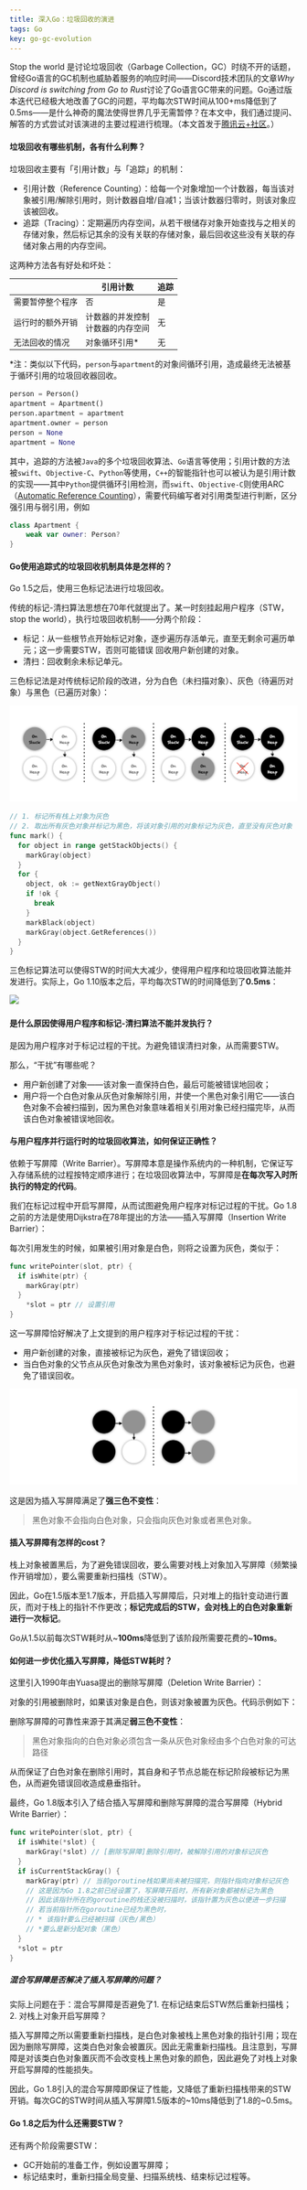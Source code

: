 ```yaml
---
title: 深入Go：垃圾回收的演进
tags: Go
key: go-gc-evolution
---
```


Stop the world 是讨论垃圾回收（Garbage Collection，GC）时绕不开的话题，曾经Go语言的GC机制也威胁着服务的响应时间——Discord技术团队的文章*Why Discord is switching from Go to Rust*讨论了Go语言GC带来的问题。Go通过版本迭代已经极大地改善了GC的问题，平均每次STW时间从100+ms降低到了0.5ms——是什么神奇的魔法使得世界几乎无需暂停？在本文中，我们通过提问、解答的方式尝试对该演进的主要过程进行梳理。（本文首发于[腾讯云+社区](https://cloud.tencent.com/developer/article/1916989)。）
<!--more-->

#### 垃圾回收有哪些机制，各有什么利弊？

垃圾回收主要有「引用计数」与「追踪」的机制：

* 引用计数（Reference Counting）：给每一个对象增加一个计数器，每当该对象被引用/解除引用时，则计数器自增/自减1；当该计数器归零时，则该对象应该被回收。
* 追踪（Tracing）：定期遍历内存空间，从若干根储存对象开始查找与之相关的存储对象，然后标记其余的没有关联的存储对象，最后回收这些没有关联的存储对象占用的内存空间。

这两种方法各有好处和坏处：

|                  | 引用计数                               | 追踪 |
| ---------------- | -------------------------------------- | ---- |
| 需要暂停整个程序 | 否                                     | 是   |
| 运行时的额外开销 | 计数器的并发控制<br />计数器的内存空间 | 无   |
| 无法回收的情况   | 对象循环引用*                          | 无   |

\*注：类似以下代码，`person`与`apartment`的对象间循环引用，造成最终无法被基于循环引用的垃圾回收器回收。

```python
person = Person()
apartment = Apartment()
person.apartment = apartment
apartment.owner = person
person = None
apartment = None
```

其中，追踪的方法被`Java`的多个垃圾回收算法、`Go`语言等使用；引用计数的方法被`swift`、`Objective-C`、`Python`等使用，`C++`的智能指针也可以被认为是引用计数的实现——其中`Python`提供循环引用检测，而`swift`、`Objective-C`则使用ARC（[Automatic Reference Counting](https://docs.swift.org/swift-book/LanguageGuide/AutomaticReferenceCounting.html)），需要代码编写者对引用类型进行判断，区分强引用与弱引用，例如

```swift
class Apartment {
    weak var owner: Person?
}
```

#### Go使用追踪式的垃圾回收机制具体是怎样的？

Go 1.5之后，使用三色标记法进行垃圾回收。

传统的标记-清扫算法思想在70年代就提出了。某一时刻挂起用户程序（STW，stop the world），执行垃圾回收机制——分两个阶段：

* 标记：从一些根节点开始标记对象，逐步遍历存活单元，直至无剩余可遍历单元；这一步需要STW，否则可能错误 回收用户新创建的对象。
* 清扫：回收剩余未标记单元。

三色标记法是对传统标记阶段的改进，分为白色（未扫描对象）、灰色（待遍历对象）与黑色（已遍历对象）：

![mark with colors](/static/images/2021-02-19/mark-with-colors.png)

```go
// 1. 标记所有栈上对象为灰色
// 2. 取出所有灰色对象并标记为黑色，将该对象引用的对象标记为灰色，直至没有灰色对象
func mark() {
  for object in range getStackObjects() {
    markGray(object)
  }
  for {
    object, ok := getNextGrayObject()
    if !ok {
      break
    }
    markBlack(object)
    markGray(object.GetReferences())
  }
}
```

三色标记算法可以使得STW的时间大大减少，使得用户程序和垃圾回收算法能并发进行。实际上，Go 1.10版本之后，平均每次STW的时间降低到了**0.5ms**：

![](https://blog.golang.org/ismmkeynote/image6.png)

#### 是什么原因使得用户程序和标记-清扫算法不能并发执行？

是因为用户程序对于标记过程的干扰。为避免错误清扫对象，从而需要STW。

那么，“干扰”有哪些呢？

* 用户新创建了对象——该对象一直保持白色，最后可能被错误地回收；
* 用户将一个白色对象从灰色对象解除引用，并使一个黑色对象引用它——该白色对象不会被扫描到，因为黑色对象意味着相关引用对象已经扫描完毕，从而该白色对象被错误地回收。

#### 与用户程序并行运行时的垃圾回收算法，如何保证正确性？

依赖于写屏障（Write Barrier）。写屏障本意是操作系统内的一种机制，它保证写入存储系统的过程按特定顺序进行；在垃圾回收算法中，写屏障是**在每次写入时所执行的特定的代码**。

我们在标记过程中开启写屏障，从而试图避免用户程序对标记过程的干扰。Go 1.8之前的方法是使用Dijkstra在78年提出的方法——插入写屏障（Insertion Write Barrier）：

每次引用发生的时候，如果被引用对象是白色，则将之设置为灰色，类似于：

```go
func writePointer(slot, ptr) {
  if isWhite(ptr) {
    markGray(ptr)
  }
    *slot = ptr // 设置引用
}
```

这一写屏障恰好解决了上文提到的用户程序对于标记过程的干扰：

* 用户新创建的对象，直接被标记为灰色，避免了错误回收；
* 当白色对象的父节点从灰色对象改为黑色对象时，该对象被标记为灰色，也避免了错误回收。

![insertion write barrier](/static/images/2021-02-19/insertion-write-barrier.png)

这是因为插入写屏障满足了**强三色不变性**：

>  黑色对象不会指向白色对象，只会指向灰色对象或者黑色对象。

#### 插入写屏障有怎样的cost？

栈上对象被置黑后，为了避免错误回收，要么需要对栈上对象加入写屏障（频繁操作开销增加），要么需要重新扫描栈（STW）。

因此，Go在1.5版本至1.7版本，开启插入写屏障后，只对堆上的指针变动进行置灰，而对于栈上的指针不作更改；**标记完成后的STW，会对栈上的白色对象重新进行一次标记**。

Go从1.5以前每次STW耗时从\~**100ms**降低到了该阶段所需要花费的\~**10ms**。

#### 如何进一步优化插入写屏障，降低STW耗时？

这里引入1990年由Yuasa提出的删除写屏障（Deletion Write Barrier）：

对象的引用被删除时，如果该对象是白色，则该对象被置为灰色。代码示例如下：

删除写屏障的可靠性来源于其满足**弱三色不变性**：

> 黑色对象指向的白色对象必须包含一条从灰色对象经由多个白色对象的可达路径

从而保证了白色对象在删除引用时，其自身和子节点总能在标记阶段被标记为黑色，从而避免错误回收造成悬垂指针。

最终，Go 1.8版本引入了结合插入写屏障和删除写屏障的混合写屏障（Hybrid Write Barrier）：

```go
func writePointer(slot, ptr) {
  if isWhite(*slot) {
    markGray(*slot) // [删除写屏障]删除引用时，被解除引用的对象标记灰色
  }
  if isCurrentStackGray() {
    markGray(ptr) // 当前goroutine栈如果尚未被扫描完，则指针指向对象标记灰色
    // 这是因为Go 1.8之前已经设置了，写屏障开启时，所有新对象都被标记为黑色
    // 因此该指针所在的goroutine的栈还没被扫描时，该指针置为灰色以便进一步扫描
    // 若当前指针所在goroutine已经为黑色时，
    // * 该指针要么已经被扫描（灰色/黑色）
    // *要么是新分配对象（黑色）
  }
  *slot = ptr
}
```

##### 混合写屏障是否解决了插入写屏障的问题？

实际上问题在于：混合写屏障是否避免了1. 在标记结束后STW然后重新扫描栈； 2. 对栈上对象开启写屏障？

插入写屏障之所以需要重新扫描栈，是白色对象被栈上黑色对象的指针引用；现在因为删除写屏障，这类白色对象会被置灰。因此无需重新扫描栈。且注意到，写屏障是对该类白色对象置灰而不会改变栈上黑色对象的颜色，因此避免了对栈上对象开启写屏障的性能损失。

因此，Go 1.8引入的混合写屏障即保证了性能，又降低了重新扫描栈带来的STW开销。每次GC的STW时间从插入写屏障1.5版本的~10ms降低到了1.8的~0.5ms。

#### Go 1.8之后为什么还需要STW？

还有两个阶段需要STW：

* GC开始前的准备工作，例如设置写屏障；
* 标记结束时，重新扫描全局变量、扫描系统栈、结束标记过程等。
